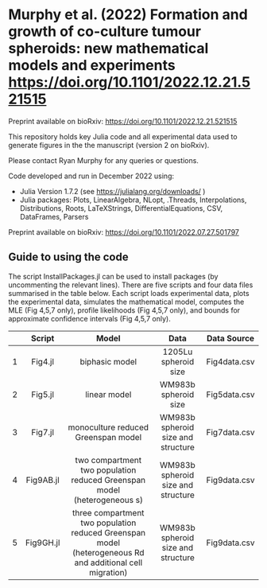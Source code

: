 # Murphy et al. (2022) Formation and growth of co-culture tumour spheroids: new mathematical models and experiments https://doi.org/10.1101/2022.12.21.521515

Preprint available on bioRxiv: https://doi.org/10.1101/2022.12.21.521515

This repository holds key Julia code and all experimental data used to generate figures in the the manuscript (version 2 on bioRxiv).

Please contact Ryan Murphy for any queries or questions.

Code developed and run in December 2022 using:

- Julia Version  1.7.2 (see https://julialang.org/downloads/ )
- Julia packages: Plots, LinearAlgebra, NLopt, .Threads, Interpolations, Distributions, Roots, LaTeXStrings, DifferentialEquations, CSV, DataFrames, Parsers


Preprint available on bioRxiv: https://doi.org/10.1101/2022.07.27.501797 

## Guide to using the code
The script InstallPackages.jl can be used to install packages (by uncommenting the relevant lines). There are five scripts and four data files summarised in the table below. Each script loads experimental data, plots the experimental data, simulates the mathematical model, computes the MLE (Fig 4,5,7 only), profile likelihoods (Fig 4,5,7 only), and bounds for approximate confidence intervals (Fig 4,5,7 only).



| | Script        | Model           | Data  | Data Source |
| :---:   | :---: | :---: |:---: |:---: |
|1| Fig4.jl    |biphasic model | 1205Lu  spheroid size  | Fig4data.csv |
|2| Fig5.jl      | linear model      |   WM983b spheroid size   |  Fig5data.csv|
|3|  Fig7.jl |  monoculture reduced Greenspan model     |   WM983b spheroid size and structure  | Fig7data.csv|
|4| Fig9AB.jl  | two compartment two population reduced Greenspan model (heterogeneous s)    |    WM983b spheroid size and structure |  Fig9data.csv|
|5| Fig9GH.jl | three compartment two population reduced Greenspan model (heterogeneous Rd and additional cell migration)       |   WM983b spheroid size and structure | Fig9data.csv|****
